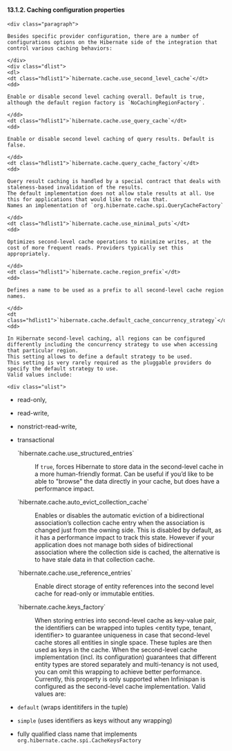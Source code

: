  #### 13.1.2. Caching configuration properties

    <div class="paragraph">

    Besides specific provider configuration, there are a number of configurations options on the Hibernate side of the integration that control various caching behaviors:

    </div>
    <div class="dlist">
    <dl>
    <dt class="hdlist1">`hibernate.cache.use_second_level_cache`</dt>
    <dd>

    Enable or disable second level caching overall. Default is true, although the default region factory is `NoCachingRegionFactory`.

    </dd>
    <dt class="hdlist1">`hibernate.cache.use_query_cache`</dt>
    <dd>

    Enable or disable second level caching of query results. Default is false.

    </dd>
    <dt class="hdlist1">`hibernate.cache.query_cache_factory`</dt>
    <dd>

    Query result caching is handled by a special contract that deals with staleness-based invalidation of the results.
    The default implementation does not allow stale results at all. Use this for applications that would like to relax that.
    Names an implementation of `org.hibernate.cache.spi.QueryCacheFactory`

    </dd>
    <dt class="hdlist1">`hibernate.cache.use_minimal_puts`</dt>
    <dd>

    Optimizes second-level cache operations to minimize writes, at the cost of more frequent reads. Providers typically set this appropriately.

    </dd>
    <dt class="hdlist1">`hibernate.cache.region_prefix`</dt>
    <dd>

    Defines a name to be used as a prefix to all second-level cache region names.

    </dd>
    <dt class="hdlist1">`hibernate.cache.default_cache_concurrency_strategy`</dt>
    <dd>

    In Hibernate second-level caching, all regions can be configured differently including the concurrency strategy to use when accessing that particular region.
    This setting allows to define a default strategy to be used.
    This setting is very rarely required as the pluggable providers do specify the default strategy to use.
    Valid values include:

    <div class="ulist">

*   read-only,
*   read-write,
*   nonstrict-read-write,
*   transactional
    </div>
    </dd>
    <dt class="hdlist1">`hibernate.cache.use_structured_entries`</dt>
    <dd>

    If `true`, forces Hibernate to store data in the second-level cache in a more human-friendly format.
    Can be useful if you&#8217;d like to be able to "browse" the data directly in your cache, but does have a performance impact.

    </dd>
    <dt class="hdlist1">`hibernate.cache.auto_evict_collection_cache`</dt>
    <dd>

    Enables or disables the automatic eviction of a bidirectional association&#8217;s collection cache entry when the association is changed just from the owning side.
    This is disabled by default, as it has a performance impact to track this state.
    However if your application does not manage both sides of bidirectional association where the collection side is cached,
    the alternative is to have stale data in that collection cache.

    </dd>
    <dt class="hdlist1">`hibernate.cache.use_reference_entries`</dt>
    <dd>

    Enable direct storage of entity references into the second level cache for read-only or immutable entities.

    </dd>
    <dt class="hdlist1">`hibernate.cache.keys_factory`</dt>
    <dd>

    When storing entries into second-level cache as key-value pair, the identifiers can be wrapped into tuples
    &lt;entity type, tenant, identifier&gt; to guarantee uniqueness in case that second-level cache stores all entities
    in single space. These tuples are then used as keys in the cache. When the second-level cache implementation
    (incl. its configuration) guarantees that different entity types are stored separately and multi-tenancy is not
    used, you can omit this wrapping to achieve better performance. Currently, this property is only supported when
    Infinispan is configured as the second-level cache implementation. Valid values are:

    <div class="ulist">

*   `default` (wraps identitifers in the tuple)
*   `simple` (uses identifiers as keys without any wrapping)
*   fully qualified class name that implements `org.hibernate.cache.spi.CacheKeysFactory`
    </div>
    </dd>
    </dl>
    </div>
    </div>
    </div>
    <div class="sect2">